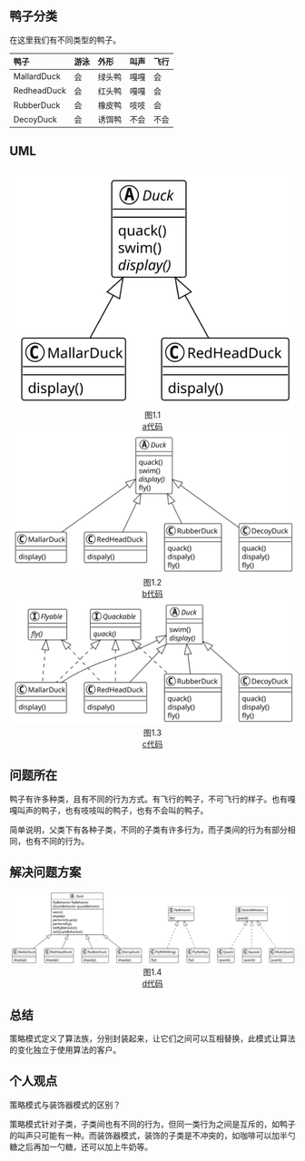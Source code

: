 ## 鸭子分类

在这里我们有不同类型的鸭子。

| 鸭子        | 游泳 | 外形   | 叫声 | 飞行 |
| :---------- | :--- | :----- | :--- | :--- |
| MallardDuck | 会   | 绿头鸭 | 嘎嘎 | 会   |
| RedheadDuck | 会   | 红头鸭 | 嘎嘎 | 会   |
| RubberDuck  | 会   | 橡皮鸭 | 吱吱 | 会   |
| DecoyDuck   | 会   | 诱饵鸭 | 不会 | 不会 |

## UML

<div align="center"><img src="./a/uml.svg"></div>
<div align="center">图1.1</div>
<div align="center"><a href="./a">a代码</a></div>

<div align="center"><img src="./b/uml.svg"></div>
<div align="center">图1.2</div>
<div align="center"><a href="./b">b代码</a></div>

<div align="center"><img src="./c/uml.svg"></div>
<div align="center">图1.3</div>
<div align="center"><a href="./c">c代码</a></div>

## 问题所在

鸭子有许多种类，且有不同的行为方式。有飞行的鸭子，不可飞行的样子。也有嘎嘎叫声的鸭子，也有吱吱叫的鸭子，也有不会叫的鸭子。

简单说明，父类下有各种子类，不同的子类有许多行为，而子类间的行为有部分相同，也有不同的行为。

## 解决问题方案

<div align="center"><img src="./d/uml.svg"></div>
<div align="center">图1.4</div>
<div align="center"><a href="./d">d代码</a></div>

## 总结

策略模式定义了算法族，分别封装起来，让它们之间可以互相替换，此模式让算法的变化独立于使用算法的客户。

## 个人观点

策略模式与装饰器模式的区别？

策略模式针对子类，子类间也有不同的行为，但同一类行为之间是互斥的，如鸭子的叫声只可能有一种。而装饰器模式，装饰的子类是不冲突的，如咖啡可以加半勺糖之后再加一勺糖，还可以加上牛奶等。
